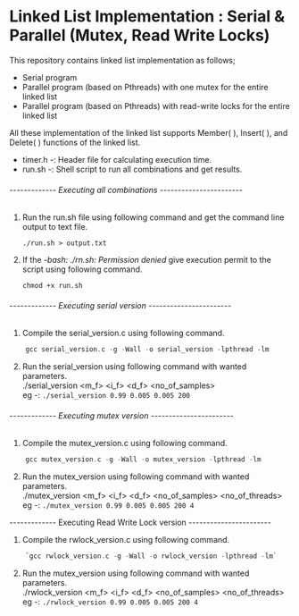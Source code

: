 # Linked List Implementation : Serial & Parallel (Mutex, Read Write Locks)

This repository contains linked list implementation as follows; 
  - Serial program
  - Parallel program (based on Pthreads) with one mutex for the entire linked list
  - Parallel program (based on Pthreads) with read-write locks for the entire linked list
  
All these implementation of the linked list supports Member( ), Insert( ), and Delete( ) functions of the linked list.

- timer.h -: Header file for calculating execution time.
- run.sh -: Shell script to run all combinations and get results.

###### ------------- Executing all combinations -----------------------

1. Run the run.sh file using following command and get the command line output to text file.
	
	`./run.sh > output.txt`

2. If the *-bash: ./rn.sh: Permission denied* give execution permit to the script using following command.

	`chmod +x run.sh`

###### ------------- Executing serial version -----------------------

1. Compile the serial_version.c using following command.
```C
	gcc serial_version.c -g -Wall -o serial_version -lpthread -lm
```
2. Run the serial_version using following command with wanted parameters.  
	./serial_version <m_f> <i_f> <d_f> <no_of_samples>  
	eg -: `./serial_version 0.99 0.005 0.005 200`

###### ------------- Executing mutex version -----------------------

1. Compile the mutex_version.c using following command.

```C
	gcc mutex_version.c -g -Wall -o mutex_version -lpthread -lm
````
2. Run the mutex_version using following command with wanted parameters.  
	./mutex_version <m_f> <i_f> <d_f> <no_of_samples> <no_of_threads>  
	eg -: `./mutex_version 0.99 0.005 0.005 200 4`


------------- Executing Read Write Lock version -----------------------

1. Compile the rwlock_version.c using following command.
```C
	`gcc rwlock_version.c -g -Wall -o rwlock_version -lpthread -lm`
```
2. Run the mutex_version using following command with wanted parameters.  
	./rwlock_version <m_f> <i_f> <d_f> <no_of_samples> <no_of_threads>  
	eg -: `./rwlock_version 0.99 0.005 0.005 200 4`

